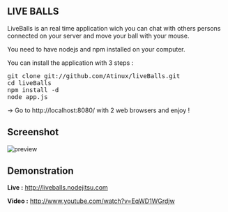 <h2>LIVE BALLS</h2>

LiveBalls is an real time application wich you can chat with others persons connected on your server and move your ball with your mouse.

You need to have nodejs and npm installed on your computer.

You can install the application with 3 steps :

<pre>
git clone git://github.com/Atinux/liveBalls.git
cd liveBalls
npm install -d
node app.js
</pre>

-> Go to http://localhost:8080/ with 2 web browsers and enjoy !

<h2>Screenshot</h2>

<img src="http://i1096.photobucket.com/albums/g325/Atinux/Capture-Ballsinrealtime-GoogleChrome.png" alt="preview" />

<h2>Demonstration</h2>

<b>Live :</b> http://liveballs.nodejitsu.com

<b>Video :</b> http://www.youtube.com/watch?v=EqWD1WGrdjw
